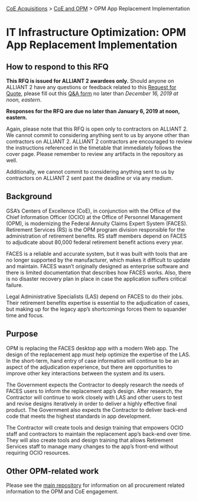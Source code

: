 [CoE Acquisitions](https://github.com/GSA/coe-acquisitions) > [CoE and OPM](https://github.com/GSA/coe-opm-acquisitions) > OPM App Replacement Implementation

# IT Infrastructure Optimization: OPM App Replacement Implementation

## How to respond to this RFQ

**This RFQ is issued for ALLIANT 2 awardees only.** Should anyone on ALLIANT 2 have any questions or feedback related to this [Request for Quote](https://github.com/GSA/RFQ-OPM-App-Replacement.pdf), please fill out this [Q&A form](https://docs.google.com/forms/d/e/1FAIpQLSf29U-QbDB2pM6TmezNBUJq-y32ukEEMNUjBLpcO62dytuJ1Q/viewform) no later than *December 16, 2019 at noon, eastern*.

**Responses for the RFQ are due no later than January 6, 2019 at noon, eastern.**

Again, please note that this RFQ is open only to contractors on ALLIANT 2. We cannot commit to considering anything sent to us by anyone other than contractors on ALLIANT 2. ALLIANT 2 contractors are encouraged to review the instructions referenced in the timetable that immediately follows the cover page. Please remember to review any artifacts in the repository as well. 

Additionally, we cannot commit to considering anything sent to us by contractors on ALLIANT 2 sent past the deadline or via any medium. 

## Background

GSA’s Centers of Excellence (CoE), in conjunction with the Office of the Chief Information Officer (OCIO) at the Office of Personnel Management (OPM), is modernizing the Federal Annuity Claims Expert System (FACES). Retirement Services (RS) is the OPM program division responsible for the administration of retirement benefits. RS staff members depend on FACES to adjudicate about 80,000 federal retirement benefit actions every year.

FACES is a reliable and accurate system, but it was built with tools that are no longer supported by the manufacturer, which makes it difficult to update and maintain. FACES wasn’t originally designed as enterprise software and there is limited documentation that describes how FACES works. Also, there is no disaster recovery plan in place in case the application suffers critical failure.

Legal Administrative Specialists (LAS) depend on FACES to do their jobs. Their retirement benefits expertise is essential to the adjudication of cases, but making up for the legacy app’s shortcomings forces them to squander time and focus.

## Purpose

OPM is replacing the FACES desktop app with a modern Web app. The design of the replacement app must help optimize the expertise of the LAS. In the short-term, hand entry of case information will continue to be an aspect of the adjudication experience, but there are opportunities to improve other key interactions between the system and its users.

The Government expects the Contractor to deeply research the needs of FACES users to inform the replacement app’s design. After research, the Contractor will continue to work closely with LAS and other users to test and revise designs iteratively in order to deliver a highly effective final product. The Government also expects the Contractor to deliver back-end code that meets the highest standards in app development.

The Contractor will create tools and design training that empowers OCIO staff and contractors to maintain the replacement app’s back-end over time. They will also create tools and design training that allows Retirement Services staff to manage many changes to the app’s front-end without requiring OCIO resources.

## Other OPM-related work
Please see the [main repository](https://github.com/GSA/coe-opm-acquisitions/) for information on all procurement related information to the OPM and CoE engagement.
